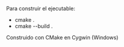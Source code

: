 Para construir el ejecutable:

- cmake .
- cmake --build .

Construido con CMake en Cygwin (Windows)